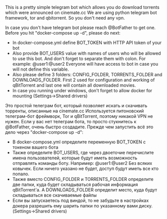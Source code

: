 This is a pretty simple telegram bot which allows you do download torrents which were announced on cinemate.cc
We are using python telegram bot framework, tor and qbitorrent. So you don't need any vpn.

In case you don't have telegram bot please reach @BotFather to get one.
Before you hit "docker-compose up -d", please do next:
* In docker-compose.yml define BOT_TOKEN with HTTP API token of your bot
* Also provide BOT_USERS value with names of users who will be allowed to use this bot. And don't forget to separate them with colon. For example: @user1:@user2 Everyone will have access to bot in case you will not define this variable.
* Also please define 3 folders: CONFIG_FOLDER, TORRENTS_FOLDER and DOWNLOADS_FOLDER. First 2 used for configuration and working of qBitTorrent and last one will contain all downloaded movies.
* In case you running under windows, don't forget to allow docker for mounting (Settings->Shared drivers)

Это простой телеграм бот, который позволяет искать и скачивать торренты, описанные на cinemate.cc
Используется питоновский телеграм-бот фреймворк, Tor и qBitTorrent, поэтому никакой VPN не нужен.
Если у вас нет телеграм бота, то просто стукнитесь к @BotFather, очень быстро создадите.
Прежде чем запустить всё это дело через "docker-compose up -d":
* В docker-compose.yml определите переменную BOT_TOKEN с токеном вашего бота
* Также определите BOT_USERS, где через двоеточие перечислите имена пользователей, которые будут иметь возможность отправлять команды боту. Например: @user1:@user2 Без всяких ковычек. Если ничего указано не будет, доступ будут иметь все кто попало.
* Также вместо CONFIG_FOLDER и TORRENTS_FOLDER определите две папки, куда будет складываться рабочая информация qBitTorrent'а. А DOWNLOADS_FOLDER определит место, куда будут складываться все скачиваемые файлы
* Если вы запускаетесь под виндой, то не забудьте в настройках докера разрешить ему шарить папки по указанному вами диску. (Settings->Shared drivers)
